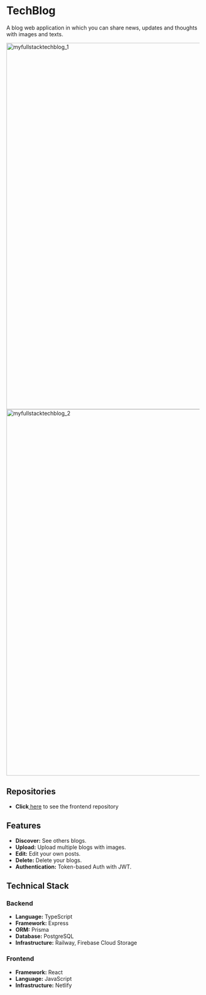 <h1>TechBlog</h1>

<p>A blog web application in which you can share news, updates and thoughts with images and texts.</p>

<img width="955" alt="myfullstacktechblog_1" src="https://github.com/sam-abraha/blog/assets/76786028/620266ac-777d-46e4-9cf5-2efb12f080a2">
<img width="955" alt="myfullstacktechblog_2" src="https://github.com/sam-abraha/blog/assets/76786028/861c9b31-463a-4e4e-a3ce-c6ac80da4898">

<h2>Repositories</h2>

<ul>
	<li><strong>Click</strong><a href="https://github.com/sam-abraha/blog-frontend"> here</a> to see the frontend repository</li>
</ul>

<h2>Features</h2>


<ul>
	<li><strong>Discover:</strong> See others blogs.</li>
	<li><strong>Upload:</strong> Upload multiple blogs with images.</li>
	<li><strong>Edit:</strong> Edit your own posts.</li>
	<li><strong>Delete:</strong> Delete your blogs.</li>
  	<li><strong>Authentication:</strong> Token-based Auth with JWT.</li>
</ul>

<h2>Technical Stack</h2>

<h3>Backend</h3>

<ul>
	<li><strong>Language:</strong> TypeScript</li>
	<li><strong>Framework:</strong> Express</li>
	<li><strong>ORM:</strong> Prisma</li>
	<li><strong>Database:</strong> PostgreSQL</li>
	<li><strong>Infrastructure:</strong> Railway, Firebase Cloud Storage</li>
</ul>

<h3>Frontend</h3>

<ul>
	<li><strong>Framework:</strong> React</li>
	<li><strong>Language:</strong> JavaScript</li>
	<li><strong>Infrastructure:</strong> Netlify</li>
</ul>
